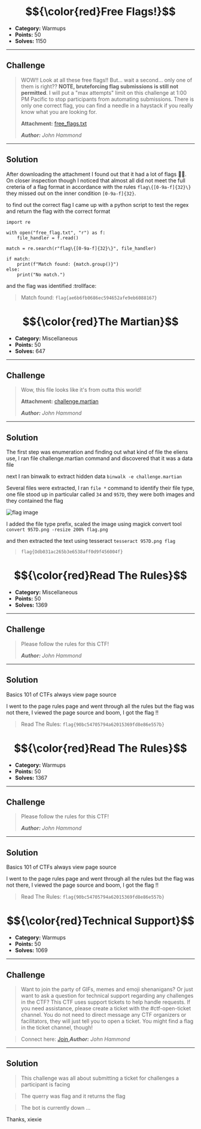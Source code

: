 # $${\color{red}Free Flags!}$$


- **Category:** Warmups
- **Points:** 50
- **Solves:** 1150

---

## Challenge

> WOW!! Look at all these free flags!!
> But... wait a second... only one of them is right??
> **NOTE, bruteforcing flag submissions is still not permitted**. I will put a "max attempts" limit on this challenge at 1:00 PM Pacific to stop participants from automating submissions. There is only one correct flag, you can find a needle in a haystack if you really know what you are looking for.
> 
> **Attachment:** [free_flags.txt](https://ctf.nahamcon.com/files/cba72d2c0e710d0a5d692e0f53d6c049/free_flags.txt?token=eyJ1c2VyX2lkIjo1ODksInRlYW1faWQiOjE3NywiZmlsZV9pZCI6NDJ9.aDWN5g.I4O0uwoZUTilBWBcBqP5gbNR-Bc)
>
> ***Author:** John Hammond*

---

## Solution

After downloading the attachment I found out that it had a lot of flags :ok_woman:. On closer inspection though I noticed that almost all did not meet the full creteria of a flag format in accordance with the rules `flag\{[0-9a-f]{32}\}` they missed out on the inner condition `[0-9a-f]{32}`.

to find out the correct flag I came up with a python script to test the regex and return the flag with the correct format

```
import re

with open("free_flag.txt", "r") as f:
    file_handler = f.read()

match = re.search(r"flag\{[0-9a-f]{32}\}", file_handler)

if match:
    print(f"Match found: {match.group()}")
else:
    print("No match.")
```

and the flag was identified :trollface:

> Match found: `flag{ae6b6fb0686ec594652afe9eb6088167}`



# $${\color{red}The Martian}$$


- **Category:** Miscellaneous 
- **Points:** 50
- **Solves:** 647

---

## Challenge

> Wow, this file looks like it's from outta this world!
> 
> **Attachment:** [challenge.martian](https://ctf.nahamcon.com/files/b760e9f6a2e40670cb3aabd0c1d7c429/challenge.martian?token=eyJ1c2VyX2lkIjo1ODksInRlYW1faWQiOjE3NywiZmlsZV9pZCI6NDh9.aDWx7w.0_paKkP3-uSH8ziV_Dk_0bKlo2Y)
>
> ***Author:** John Hammond*

---

## Solution
The first step was enumeration and finding out what kind of file the eliens use, I ran file challenge.martian command and discovered that it was a data file

next I ran binwalk to extract hidden data
```binwalk -e challenge.martian```

Several files were extracted, I ran ```file *``` command to identify their file type, one file stood up in particular called `34` and `957D`, they were both images and they contained the flag 

![flag image](https://github.com/0xh3b3/ctf-writeups/blob/main/Nahamcon2025/challenges/Assets/34.png)

I added the file type prefix, scaled the image using magick convert tool
```convert 957D.png -resize 200% flag.png```

and then extracted the text using tesseract
```tesseract 957D.png flag```

> `flag{Odb031ac265b3e6538aff0d9f456004f}`



# $${\color{red}Read The Rules}$$


- **Category:** Miscellaneous 
- **Points:** 50
- **Solves:** 1369

---

## Challenge

> Please follow the rules for this CTF!
> 
> ***Author:** John Hammond*

---

## Solution
Basics 101 of CTFs always view page source 

I went to the page rules page and went through all the rules but the flag was not there, I viewed the page source and boom, I got the flag !!

> Read The Rules: ```flag{90bc54705794a62015369fd8e86e557b}```



# $${\color{red}Read The Rules}$$


- **Category:** Warmups
- **Points:** 50
- **Solves:** 1367

---

## Challenge

> Please follow the rules for this CTF!
> 
> ***Author:** John Hammond*

---

## Solution
Basics 101 of CTFs always view page source 

I went to the page rules page and went through all the rules but the flag was not there, I viewed the page source and boom, I got the flag !!

> Read The Rules: ```flag{90bc54705794a62015369fd8e86e557b}```



# $${\color{red}Technical Support}$$


- **Category:** Warmups 
- **Points:** 50
- **Solves:** 1069

---

## Challenge

> Want to join the party of GIFs, memes and emoji shenanigans? Or just want to ask a question for technical support regarding any challenges in the CTF?
> This CTF uses support tickets to help handle requests. If you need assistance, please create a ticket with the #ctf-open-ticket channel. You do not need to direct message any CTF organizers or facilitators, they will just tell you to open a ticket. You might find a flag in the ticket channel, though!

> Connect here: [Join ](https://ctf.nahamcon.com/discord)
> ***Author:** John Hammond*

---

## Solution

> This challenge was all about submitting a ticket for challenges a participant is facing

> The querry was flag and it returns the flag

> The bot is currently down ...



Thanks, xiexie


















